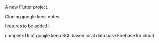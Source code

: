 
A new Flutter project.

Cloning google keep notes 

features to be added :

  complete UI of google keep
  SQL based local data base
  Firebase for cloud 
